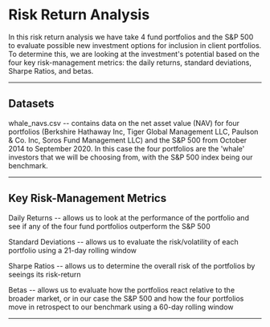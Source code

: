 # Risk Return Analysis

In this risk return analysis we have take 4 fund portfolios and the S&P 500 to evaluate possible new investment options for inclusion in client portfolios. To determine this, we are looking at the investment's potential based on the four key risk-management metrics: the daily returns, standard deviations, Sharpe Ratios, and betas.

---

## Datasets

whale_navs.csv -- contains data on the net asset value (NAV) for four portfolios (Berkshire Hathaway Inc, Tiger Global Management LLC, Paulson & Co. Inc, Soros Fund Management LLC) and the S&P 500 from October 2014 to September 2020. In this case the four portfolios are the 'whale' investors that we will be choosing from, with the S&P 500 index being our benchmark.

---

## Key Risk-Management Metrics

Daily Returns -- allows us to look at the performance of the portfolio and see if any of the four fund portfolios outperform the S&P 500

Standard Deviations -- allows us to evaluate the risk/volatility of each portfolio using a 21-day rolling window

Sharpe Ratios -- allows us to determine the overall risk of the portfolios by seeings its risk-return

Betas -- allows us to evaluate how the portfolios react relative to the broader market, or in our case the S&P 500 and how the four portfolios move in retrospect to our benchmark using a 60-day rolling window

---
